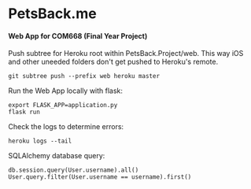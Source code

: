 # PetsBack.me

#### Web App for COM668 (Final Year Project)

Push subtree for Heroku root within PetsBack.Project/web. This way iOS and other uneeded folders don't get pushed to Heroku's remote.
```
git subtree push --prefix web heroku master
```

Run the Web App locally with flask:
```
export FLASK_APP=application.py
flask run
```

Check the logs to determine errors:
```
heroku logs --tail
```

SQLAlchemy database query:
```
db.session.query(User.username).all()
User.query.filter(User.username == username).first()
```